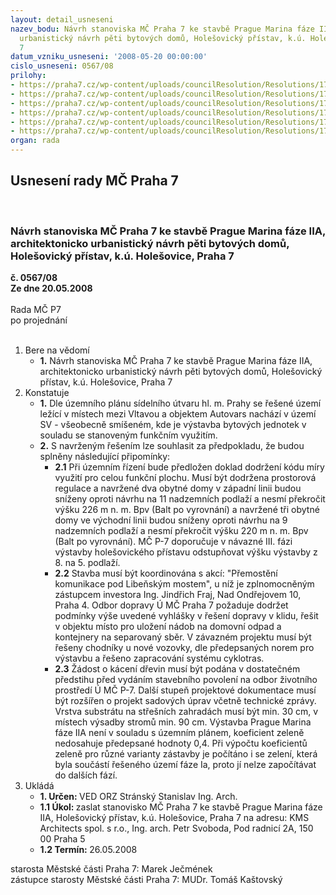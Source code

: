 ```yaml
---
layout: detail_usneseni
nazev_bodu: Návrh stanoviska MČ Praha 7 ke stavbě Prague Marina fáze IIA, architektonicko
  urbanistický návrh pěti bytových domů, Holešovický přístav, k.ú. Holešovice, Praha
  7
datum_vzniku_usneseni: '2008-05-20 00:00:00'
cislo_usneseni: 0567/08
prilohy:
- https://praha7.cz/wp-content/uploads/councilResolution/Resolutions/17206/22-marina_11.doc
- https://praha7.cz/wp-content/uploads/councilResolution/Resolutions/17206/22-marina_21.doc
- https://praha7.cz/wp-content/uploads/councilResolution/Resolutions/17206/22-marina_31.doc
- https://praha7.cz/wp-content/uploads/councilResolution/Resolutions/17206/22-marina_32.doc
- https://praha7.cz/wp-content/uploads/councilResolution/Resolutions/17206/22-28_04_2008.doc
- https://praha7.cz/wp-content/uploads/councilResolution/Resolutions/17206/22-marina_51006.jpg
organ: rada
---
```

<div id="ucUsn_pList" class="usn">
	<span><h2>Usnesení rady MČ Praha 7 </h2>
<br></span><div class="standBody">
<span><h3>Návrh stanoviska MČ Praha 7 ke stavbě Prague Marina fáze IIA, architektonicko urbanistický návrh pěti bytových domů, Holešovický přístav, k.ú. Holešovice, Praha 7</h3></span><div class="center">
		<strong>č. 0567/08</strong><br>
	</div>
<div class="center">
		<strong>Ze dne 20.05.2008</strong><br><br>
	</div>Rada MČ P7<br> po projednání<br><br><ol>
<li>Bere na vědomí<ul><li>
<strong>1.</strong> Návrh stanoviska MČ Praha 7 ke stavbě Prague Marina fáze IIA, architektonicko urbanistický návrh pěti bytových domů, Holešovický přístav, k.ú. Holešovice, Praha 7</li></ul>
</li>
<li>Konstatuje<ul>
<li>
<strong>1.</strong> Dle územního plánu sídelního útvaru hl. m. Prahy se řešené území ležící v místech mezi Vltavou a objektem Autovars nachází v území SV - všeobecně smíšeném, kde je výstavba bytových jednotek v souladu se stanoveným funkčním využitím.</li>
<li>
<strong>2.</strong> S navrženým řešením lze souhlasit za předpokladu, že budou splněny následující připomínky:<ul>
<li>
<strong>2.1</strong> Při územním řízení bude předložen doklad dodržení kódu míry využití pro celou funkční plochu. Musí být dodržena prostorová regulace a navržené dva obytné domy v západní linii budou sníženy oproti návrhu na 11 nadzemních podlaží a nesmí překročit výšku 226 m n. m. Bpv (Balt po vyrovnání) a navržené tři obytné domy ve východní linii budou sníženy oproti návrhu na 9 nadzemních podlaží a nesmí překročit výšku 220 m n. m. Bpv (Balt po vyrovnání). MČ P-7 doporučuje v návazné III. fázi výstavby holešovického přístavu odstupňovat výšku výstavby z 8. na 5. podlaží. </li>
<li>
<strong>2.2</strong> Stavba musí být koordinována s akcí: "Přemostění komunikace pod Libeňským mostem", u níž je zplnomocněným zástupcem investora Ing. Jindřich Fraj, Nad Ondřejovem 10, Praha 4. Odbor dopravy Ú MČ Praha 7  požaduje dodržet podmínky výše uvedené vyhlášky v řešení dopravy v klidu, řešit v objektu místo pro uložení nádob na domovní odpad a kontejnery na separovaný sběr. V závazném projektu musí být řešeny chodníky u nové vozovky, dle předepsaných norem pro výstavbu a řešeno  zapracování systému cyklotras.   </li>
<li>
<strong>2.3</strong> Žádost o kácení dřevin musí být podána v dostatečném předstihu před vydáním stavebního povolení na odbor životního prostředí Ú MČ P-7. Další stupeň projektové dokumentace musí být rozšířen o projekt sadových úprav včetně technické zprávy. Vrstva substrátu na střešních zahradách musí být min. 30 cm, v místech výsadby stromů min. 90 cm. Výstavba Prague Marina fáze IIA není v souladu s územním plánem, koeficient zeleně nedosahuje předepsané hodnoty 0,4. Při výpočtu koeficientů zeleně pro různé varianty zástavby je počítáno i se zelení, která byla součástí řešeného území fáze Ia, proto jí nelze započítávat do dalších fází. </li>
</ul>
</li>
</ul>
</li>
<li>Ukládá<ul>
<li>
<strong>1. Určen: </strong>VED ORZ  Stránský  Stanislav Ing. Arch.</li>
<li>
<strong>1.1 Úkol: </strong>zaslat stanovisko MČ Praha 7 ke stavbě Prague Marina fáze IIA, Holešovický přístav, k.ú. Holešovice, Praha 7 na adresu: KMS Architects spol. s r.o., Ing. arch. Petr Svoboda, Pod radnicí 2A, 150 00 Praha 5  </li>
<li>
<strong>1.2 Termín: </strong>26.05.2008</li>
</ul>
</li>
</ol>starosta Městské části Praha 7: Marek Ječmének<br>zástupce starosty Městské části Praha 7: MUDr. Tomáš Kaštovský 
</div>
</div>